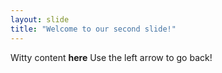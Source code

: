 ```yaml
---
layout: slide
title: "Welcome to our second slide!"
---
```

Witty content **here**
Use the left arrow to go back!
